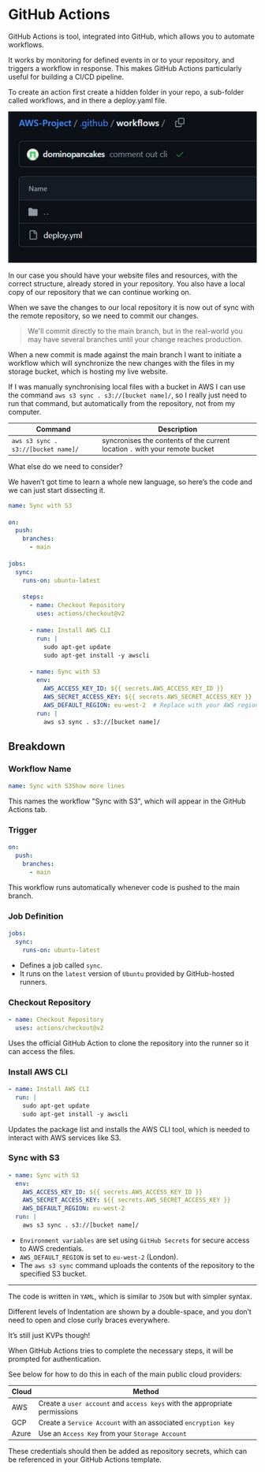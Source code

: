 # GitHub Actions

GitHub Actions is tool, integrated into GitHub, which allows you to automate workflows.

It works by monitoring for defined events in or to your repository, and triggers a workflow in response. This makes GitHub Actions particularly useful for building a CI/CD pipeline.

To create an action first create a hidden folder in your repo, a sub-folder called workflows, and in there a deploy.yaml file.

![yaml path](/img/yaml-path.jpg)

In our case you should have your website files and resources, with the correct structure, already stored in your repository. You also have a local copy of our repository that we can continue working on.

When we save the changes to our local repository it is now out of sync with the remote repository, so we need to commit our changes.

>We'll commit directly to the main branch, but in the real-world you may have several branches until your change reaches production.

When a new commit is made against the main branch I want to initiate a workflow which will synchronize the new changes with the files in my storage bucket, which is hosting my live website.

If I was manually synchronising local files with a bucket in AWS I can use the command `aws s3 sync . s3://[bucket name]/`, so I really just need to run that command, but automatically from the repository, not from my computer.

|Command|Description|
|---|---|
|`aws s3 sync . s3://[bucket name]/`|syncronises the contents of the current location `.` with your remote bucket|

What else do we need to consider?

We haven’t got time to learn a whole new language, so here’s the code and we can just start dissecting it.

```yaml
name: Sync with S3

on:
  push:
    branches:
      - main

jobs:
  sync:
    runs-on: ubuntu-latest

    steps:
      - name: Checkout Repository
        uses: actions/checkout@v2

      - name: Install AWS CLI
        run: |
          sudo apt-get update
          sudo apt-get install -y awscli

      - name: Sync with S3
        env:
          AWS_ACCESS_KEY_ID: ${{ secrets.AWS_ACCESS_KEY_ID }}
          AWS_SECRET_ACCESS_KEY: ${{ secrets.AWS_SECRET_ACCESS_KEY }}
          AWS_DEFAULT_REGION: eu-west-2  # Replace with your AWS region
        run: |
          aws s3 sync . s3://[bucket name]/
```

## Breakdown

### Workflow Name

```yaml
name: Sync with S3Show more lines
```

This names the workflow "Sync with S3", which will appear in the GitHub Actions tab.

### Trigger

```YAML
on:
  push:
    branches:
      - main
```

This workflow runs automatically whenever code is pushed to the main branch.

### Job Definition

```YAML
jobs:  
  sync:
    runs-on: ubuntu-latest
```

- Defines a job called `sync`.
- It runs on the `latest` version of `Ubuntu` provided by GitHub-hosted runners.

### Checkout Repository

```YAML
- name: Checkout Repository
  uses: actions/checkout@v2
```

Uses the official GitHub Action to clone the repository into the runner so it can access the files.

### Install AWS CLI

```YAML
- name: Install AWS CLI
  run: |
    sudo apt-get update
    sudo apt-get install -y awscli
```

Updates the package list and installs the AWS CLI tool, which is needed to interact with AWS services like S3.

### Sync with S3

```YAML
- name: Sync with S3
  env:
    AWS_ACCESS_KEY_ID: ${{ secrets.AWS_ACCESS_KEY_ID }}
    AWS_SECRET_ACCESS_KEY: ${{ secrets.AWS_SECRET_ACCESS_KEY }}
    AWS_DEFAULT_REGION: eu-west-2  
  run: |
    aws s3 sync . s3://[bucket name]/
```

- `Environment variables` are set using `GitHub Secrets` for secure access to AWS credentials.
- `AWS_DEFAULT_REGION` is set to `eu-west-2` (London).
- The `aws s3 sync` command uploads the contents of the repository to the specified S3 bucket.

---

The code is written in `YAML`, which is similar to `JSON` but with simpler syntax.

Different levels of Indentation are shown by a double-space, and you don’t need to open and close curly braces everywhere.

It’s still just KVPs though!

When GitHub Actions tries to complete the necessary steps, it will be prompted for authentication.

See below for how to do this in each of the main public cloud providers:

|Cloud|Method|
|---|---|
|AWS|Create a `user account` and `access keys` with the appropriate permissions|
|GCP|Create a `Service Account` with an associated `encryption key`|
|Azure|Use an `Access Key` from your `Storage Account`|

These credentials should then be added as repository secrets, which can be referenced in your GitHub Actions template.
